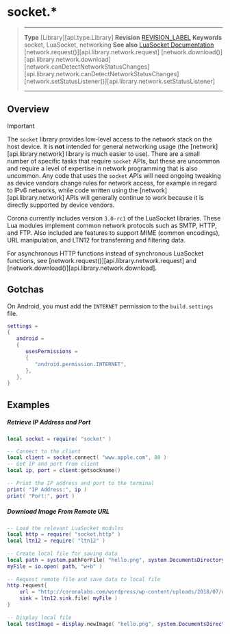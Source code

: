 # socket.*

> --------------------- ------------------------------------------------------------------------------------------
> __Type__              [Library][api.type.Library]
> __Revision__          [REVISION_LABEL](REVISION_URL)
> __Keywords__          socket, LuaSocket, networking
> __See also__          [LuaSocket Documentation](https://rawgit.com/diegonehab/luasocket/master/doc/reference.html)
>						[network.request()][api.library.network.request]
>						[network.download()][api.library.network.download]
>						[network.canDetectNetworkStatusChanges][api.library.network.canDetectNetworkStatusChanges]
>						[network.setStatusListener()][api.library.network.setStatusListener]
> --------------------- ------------------------------------------------------------------------------------------


## Overview

<div class="guide-notebox-imp">
<div class="notebox-title-imp">Important</div>

The `socket` library provides low-level access to the network stack on the host device. It is __not__ intended for general networking usage (the&nbsp;[network][api.library.network] library is much easier to&nbsp;use). There are a small number of specific tasks that require `socket` APIs, but these are uncommon and require a level of expertise in network programming that is also uncommon. Any code that uses the `socket` APIs will need ongoing tweaking as device vendors change rules for network access, for example in regard to IPv6 networks, while code written using the [network][api.library.network] APIs will generally continue to work because it is directly supported by device vendors.

</div>

Corona currently includes version <nobr>`3.0-rc1`</nobr> of the LuaSocket libraries. These Lua modules implement common network protocols such as SMTP, HTTP, and FTP. Also included are features to support MIME (common&nbsp;encodings), URL manipulation, and LTN12 for transferring and filtering data.

For asynchronous HTTP functions instead of synchronous LuaSocket functions, see [network.request()][api.library.network.request] and [network.download()][api.library.network.download].


## Gotchas

On Android, you must add the `INTERNET` permission to the `build.settings` file.

``````lua
settings =
{
   android =
   {
      usesPermissions =
      {
         "android.permission.INTERNET",
      },
   },
}
``````

## Examples

##### Retrieve IP Address and Port

``````lua
local socket = require( "socket" )

-- Connect to the client
local client = socket.connect( "www.apple.com", 80 )
-- Get IP and port from client
local ip, port = client:getsockname()
 
-- Print the IP address and port to the terminal
print( "IP Address:", ip )
print( "Port:", port )
``````

##### Download Image From Remote URL

`````lua
-- Load the relevant LuaSocket modules
local http = require( "socket.http" )
local ltn12 = require( "ltn12" )
 
-- Create local file for saving data
local path = system.pathForFile( "hello.png", system.DocumentsDirectory )
myFile = io.open( path, "w+b" ) 
 
-- Request remote file and save data to local file
http.request{
	url = "http://coronalabs.com/wordpress/wp-content/uploads/2018/07/orange_vertikal_RGB.png", 
	sink = ltn12.sink.file( myFile )
}
 
-- Display local file
local testImage = display.newImage( "hello.png", system.DocumentsDirectory )
`````
